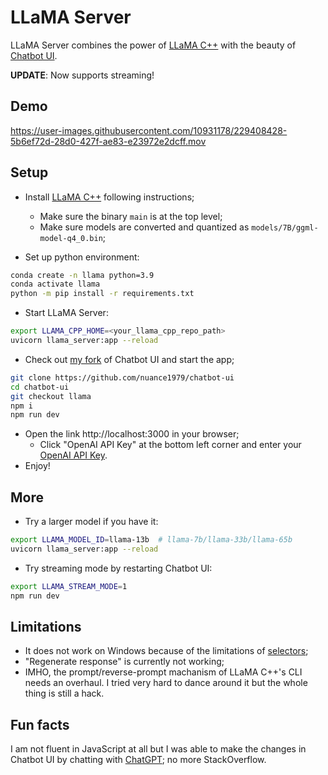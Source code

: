 # LLaMA Server

LLaMA Server combines the power of [LLaMA C++](https://github.com/ggerganov/llama.cpp) with the beauty of [Chatbot UI](https://github.com/mckaywrigley/chatbot-ui).

**UPDATE**: Now supports streaming!

## Demo


https://user-images.githubusercontent.com/10931178/229408428-5b6ef72d-28d0-427f-ae83-e23972e2dcff.mov


## Setup

- Install [LLaMA C++](https://github.com/ggerganov/llama.cpp) following instructions;
  - Make sure the binary `main` is at the top level;
  - Make sure models are converted and quantized as `models/7B/ggml-model-q4_0.bin`;

- Set up python environment:
```bash
conda create -n llama python=3.9
conda activate llama
python -m pip install -r requirements.txt
```

- Start LLaMA Server:
```bash
export LLAMA_CPP_HOME=<your_llama_cpp_repo_path>
uvicorn llama_server:app --reload
```

- Check out [my fork](https://github.com/nuance1979/chatbot-ui) of Chatbot UI and start the app;
```bash
git clone https://github.com/nuance1979/chatbot-ui
cd chatbot-ui
git checkout llama
npm i
npm run dev
```
- Open the link http://localhost:3000 in your browser;
  - Click "OpenAI API Key" at the bottom left corner and enter your [OpenAI API Key](https://platform.openai.com/account/api-keys).
- Enjoy!

## More

- Try a larger model if you have it:
```bash
export LLAMA_MODEL_ID=llama-13b  # llama-7b/llama-33b/llama-65b
uvicorn llama_server:app --reload
```

- Try streaming mode by restarting Chatbot UI:
```bash
export LLAMA_STREAM_MODE=1
npm run dev
```

## Limitations

- It does not work on Windows because of the limitations of [selectors](https://docs.python.org/3/library/selectors.html);
- "Regenerate response" is currently not working;
- IMHO, the prompt/reverse-prompt machanism of LLaMA C++'s CLI needs an overhaul. I tried very hard to dance around it but the whole thing is still a hack.

## Fun facts

I am not fluent in JavaScript at all but I was able to make the changes in Chatbot UI by chatting with [ChatGPT](https://chat.openai.com); no more StackOverflow.
